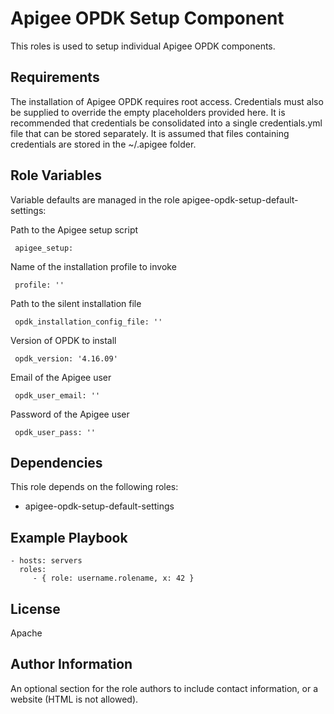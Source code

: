 Apigee OPDK Setup Component
=========

This roles is used to setup individual Apigee OPDK components. 

Requirements
------------

The installation of Apigee OPDK requires root access. Credentials must also be supplied to override the empty placeholders
provided here. It is recommended that credentials be consolidated into a single credentials.yml file that can be stored 
separately. It is assumed that files containing credentials are stored in the ~/.apigee folder. 

Role Variables
--------------

Variable defaults are managed in the role apigee-opdk-setup-default-settings:

Path to the Apigee setup script

     apigee_setup: 
     
Name of the installation profile to invoke

     profile: '' 
     
Path to the silent installation file
     
     opdk_installation_config_file: ''
     
Version of OPDK to install
     
     opdk_version: '4.16.09'
     
Email of the Apigee user
     
     opdk_user_email: ''
     
Password of the Apigee user
     
     opdk_user_pass: ''
     
     

Dependencies
------------

This role depends on the following roles:

* apigee-opdk-setup-default-settings


Example Playbook
----------------

    - hosts: servers
      roles:
         - { role: username.rolename, x: 42 }

License
-------

Apache

Author Information
------------------

An optional section for the role authors to include contact information, or a website (HTML is not allowed).
